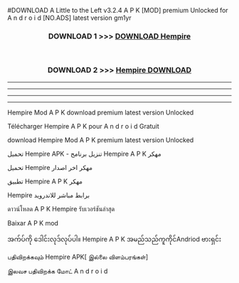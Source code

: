 #DOWNLOAD A Little to the Left v3.2.4 A P K [MOD] premium Unlocked for A n d r o i d [NO.ADS] latest version gm1yr 



<div align="center">

<h3>DOWNLOAD 1 >>> <a href="https://getmod1.web.app/?judule=Btd Battles">DOWNLOAD Hempire </a></h3><br>

<h3>DOWNLOAD 2 >>> <a href="https://getmod1.web.app/?judule=Btd Battles">Hempire  DOWNLOAD </a></h3>

</div>


----------------------------------------------------------

----------------------------------------------------------

----------------------------------------------------------

----------------------------------------------------------


Hempire  Mod A P K download premium latest version Unlocked

Télécharger Hempire  A P K pour A n d r o i d Gratuit

download Hempire  Mod A P K premium latest version Unlocked

تحميل Hempire  APK - تنزيل برنامج Hempire  A P K مهكر

تحميل Hempire  مهكر اخر اصدار

تطبيق Hempire  A P K مهكر

Hempire  برابط مباشر للاندرويد

ดาวน์โหลด A P K Hempire  รับเวอร์ชันล่าสุด

Baixar A P K mod

အက်ပ်ကို ဒေါင်းလုဒ်လုပ်ပါ။ Hempire  A P K အမည်သည်ကူကိုင်Andriod ဗားရှင်း

பதிவிறக்கவும் Hempire  APK[ இல்லை விளம்பரங்கள்] 
 
இலவச பதிவிறக்க மோட் A n d r o i d




